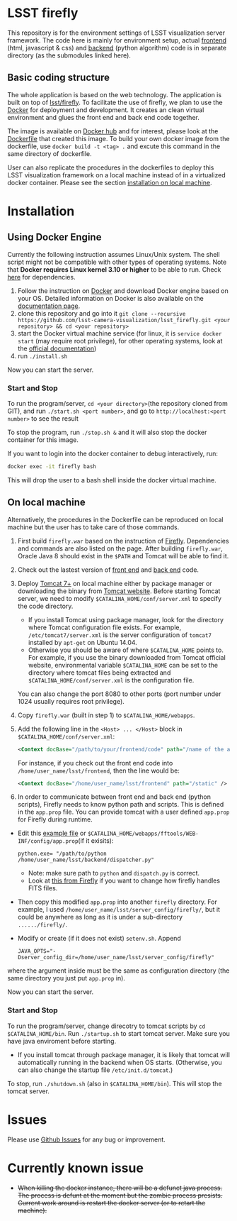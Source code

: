 # LSST firefly

This repository is for the environment settings of LSST visualization server framework. The code here is mainly for environment setup, actual [frontend][1] (html, javascript & css) and [backend][2] (python algorithm) code is in separate directory (as the submodules linked here).


## Basic coding structure

The whole application is based on the web technology. The application is built on top of [lsst/firefly][3]. To facilitate the use of firefly, we plan to use the [Docker][4] for deployment and development. It creates an clean virtual environment and glues the front end and back end code together.

The image is available on [Docker hub][7] and for interest, please look at the [Dockerfile][8] that created this image. To build your own docker image from the dockerfile, use `docker build -t <tag> .` and excute this command in the same directory of dockerfile.

User can also replicate the procedures in the dockerfiles to deploy this LSST visualization framework on a local machine instead of in a virtualized docker container. Please see the section [installation on local machine](#on-local-machine).

# Installation

## Using Docker Engine
Currently the following instruction assumes Linux/Unix system. The shell script might not be compatible with other types of operating systems. Note that **Docker requires Linux kernel 3.10 or higher** to be able to run. Check [here][9] for dependencies.

1. Follow the instruction on [Docker][4] and download Docker engine based on your OS. Detailed information on Docker is also available on the [documentation page][10].
2. clone this repository and go into it `git clone --recursive https://github.com/lsst-camera-visualization/lsst_firefly.git <your repository> && cd <your repository>`
3. start the Docker virtual machine service (for linux, it is `service docker start` (may require root privilege), for other operating systems, look at the [official documentation][10])
4. run `./install.sh`

Now you can start the server.

### Start and Stop

To run the program/server, `cd <your directory>`(the repository cloned from GIT), and run `./start.sh <port number>`, and go to `http://localhost:<port number>` to see the result

To stop the program, run `./stop.sh &` and it will also stop the docker container for this image.

If you want to login into the docker container to debug interactively, run:
```bash
docker exec -it firefly bash
``` 
This will drop the user to a bash shell inside the docker virtual machine.

## On local machine
Alternatively, the procedures in the Dockerfile can be reproduced on local machine but the user has to take care of those commands. 

1. First build `firefly.war` based on the instruction of [Firefly][3]. Dependencies and commands are also listed on the page. After building `firefly.war`, Oracle Java 8 should exist in the `$PATH` and Tomcat will be able to find it.
2. Check out the lastest version of [front end][1] and [back end][2] code.
3. Deploy [Tomcat 7+][13] on local machine either by package manager or downloading the binary from [Tomcat website][12]. Before starting Tomcat server, we need to modify `$CATALINA_HOME/conf/server.xml` to specify the code directory.
    - If you install Tomcat using package manager, look for the directory where Tomcat configuration file exists. For example, `/etc/tomcat7/server.xml` is the server configuration of `tomcat7` installed by `apt-get` on Ubuntu 14.04.
    - Otherwise you should be aware of where `$CATALINA_HOME` points to. For example, if you use the binary downloaded from Tomcat official website, environmental variable `$CATALINA_HOME` can be set to the directory where tomcat files being extracted and `$CATALINA_HOME/conf/server.xml` is the configuration file.
    
    You can also change the port 8080 to other ports (port number under 1024 usually requires root privilege).

4. Copy `firefly.war` (built in step 1) to `$CATALINA_HOME/webapps`.
5. Add the following line in the `<Host> ... </Host>` block in  `$CATALINA_HOME/conf/server.xml`:

    ```xml
    <Context docBase="/path/to/your/frontend/code" path="/name of the app" />
    ```
    For instance, if you check out the front end code into `/home/user_name/lsst/frontend`, then the line would be:
    ```xml
    <Context docBase="/home/user_name/lsst/frontend" path="/static" />
    ```
    
6. In order to communicate between front end and back end (python scripts), Firefly needs to know python path and scripts. This is defined in the `app.prop` file. You can provide tomcat with a user defined `app.prop` for Firefly during runtime. 

- Edit this [example file](s_build_Essential/app.prop) or `$CATALINA_HOME/webapps/fftools/WEB-INF/config/app.prop`(if it exisits):
    ```
    python.exe= "/path/to/python /home/user_name/lsst/backend/dispatcher.py"
    ```
    - Note: make sure path to `python` and `dispatch.py` is correct.
    - Look at [this from Firefly][14] if you want to change how firefly handles FITS files.
    
- Then copy this modified `app.prop` into another `firefly` directory. For example, I used `/home/user_name/lsst/server_config/firefly/`, but it could be anywhere as long as it is under a sub-directory `....../firefly/`.
- Modify or create (if it does not exist) `setenv.sh`. Append

    ```shell
    JAVA_OPTS="-Dserver_config_dir=/home/user_name/lsst/server_config/firefly"
    ```
 where the argument inside must be the same as configuration directory (the same directory you just put `app.prop` in).

Now you can start the server.

### Start and Stop

To run the program/server, change direcotry to tomcat scripts by `cd $CATALINA_HOME/bin`. Run `./startup.sh` to start tomcat server. Make sure you have java enviroment before starting.

 - If you install tomcat through package manager, it is likely that tomcat will automatically running in the backend when OS starts. (Otherwise, you can also change the startup file `/etc/init.d/tomcat`.)

To stop, run `./shutdown.sh` (also in `$CATALINA_HOME/bin`). This will stop the tomcat server.

# Issues

Please use [Github Issues][11] for any bug or improvement.

# Currently known issue

+ ~~When killing the docker instance, there will be a defunct java process. The process is defunt at the moment but the zombie process presists. Current work around is restart the docker server (or to retart the machine).~~

[1]: https://github.com/lsst-camera-visualization/frontend
[2]: https://github.com/lsst-camera-visualization/backend
[3]: https://github.com/Caltech-IPAC/firefly
[4]: https://docs.docker.com/engine/installation/
[7]: https://hub.docker.com/r/victorren/ff_server/
[8]: https://github.com/lsst-camera-visualization/lsst_firefly/blob/master/Dockerfile
[9]: https://docs.docker.com/engine/installation/binaries/
[10]: https://docs.docker.com/engine/
[11]: https://github.com/lsst-camera-visualization/lsst_firefly/issues
[12]: https://tomcat.apache.org/download-70.cgi
[13]: https://tomcat.apache.org
[14]: https://github.com/Caltech-IPAC/firefly/blob/dev/docs/server-settings-for-fits-files.md
